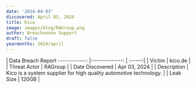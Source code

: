 ```yaml
---
date: '2024-04-03'
discovered: April 03, 2024
title: Kico
image: images/blog/RAGroup.png
author: Breachsense Support
draft: false
yearmonths: 2024/april
---
```



| Data Breach Report
------------:     |:-------------:    | :-----:|
| Victim      | kico.de      | 
| Threat Actor      | RAGroup      | 
| Date Discovered      | Apr 03, 2024      | 
| Description      | Kico is a system supplier for high quality automotive technology.      | 
| Leak Size      | 120GB      | 

